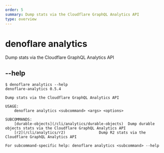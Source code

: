 ```yaml
---
order: 5
summary: Dump stats via the Cloudflare GraphQL Analytics API
type: overview
---
```


# denoflare analytics
Dump stats via the Cloudflare GraphQL Analytics API

## --help
```
$ denoflare analytics --help
denoflare-analytics 0.5.4

Dump stats via the Cloudflare GraphQL Analytics API

USAGE:
    denoflare analytics <subcommand> <args> <options>

SUBCOMMANDS:
    [durable-objects](/cli/analytics/durable-objects)  Dump durable objects stats via the Cloudflare GraphQL Analytics API
    [r2](/cli/analytics/r2)               Dump R2 stats via the Cloudflare GraphQL Analytics API

For subcommand-specific help: denoflare analytics <subcommand> --help
```
